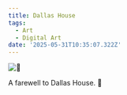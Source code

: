 ```yaml
---
title: Dallas House
tags:
  - Art
  - Digital Art
date: '2025-05-31T10:35:07.322Z'
---
```


![🏡](https://res.cloudinary.com/cpadilla/image/upload/v1747869382/chrisdpadilla/blog/art/qdn2xmwqqhavbrjkhnnq.jpg)

A farewell to Dallas House. 👋
